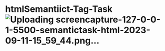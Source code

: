 # htmlSemantiict-Tag-Task![Uploading screencapture-127-0-0-1-5500-semantictask-html-2023-09-11-15_59_44.png…]()
